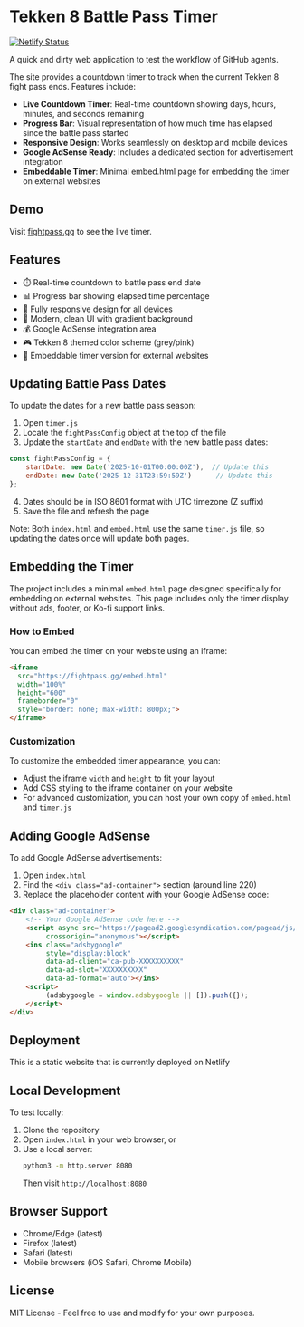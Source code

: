 # Tekken 8 Battle Pass Timer

[![Netlify Status](https://api.netlify.com/api/v1/badges/3804135b-cc7a-48dd-8448-6ddca28c7bdf/deploy-status)](https://app.netlify.com/projects/t8-fight-pass-countdown/deploys)

A quick and dirty web application to test the workflow of GitHub agents. 

The site provides a countdown timer to track when the current Tekken 8 fight pass ends. Features include:

- **Live Countdown Timer**: Real-time countdown showing days, hours, minutes, and seconds remaining
- **Progress Bar**: Visual representation of how much time has elapsed since the battle pass started
- **Responsive Design**: Works seamlessly on desktop and mobile devices
- **Google AdSense Ready**: Includes a dedicated section for advertisement integration
- **Embeddable Timer**: Minimal embed.html page for embedding the timer on external websites

## Demo

Visit [fightpass.gg](https://fightpass.gg) to see the live timer.

## Features

- ⏱️ Real-time countdown to battle pass end date
- 📊 Progress bar showing elapsed time percentage
- 📱 Fully responsive design for all devices
- 🎨 Modern, clean UI with gradient background
- 💰 Google AdSense integration area
- 🎮 Tekken 8 themed color scheme (grey/pink)
- 🔗 Embeddable timer version for external websites

## Updating Battle Pass Dates

To update the dates for a new battle pass season:

1. Open `timer.js`
2. Locate the `fightPassConfig` object at the top of the file
3. Update the `startDate` and `endDate` with the new battle pass dates:

```javascript
const fightPassConfig = {
    startDate: new Date('2025-10-01T00:00:00Z'),  // Update this
    endDate: new Date('2025-12-31T23:59:59Z')      // Update this
};
```

4. Dates should be in ISO 8601 format with UTC timezone (Z suffix)
5. Save the file and refresh the page

Note: Both `index.html` and `embed.html` use the same `timer.js` file, so updating the dates once will update both pages.

## Embedding the Timer

The project includes a minimal `embed.html` page designed specifically for embedding on external websites. This page includes only the timer display without ads, footer, or Ko-fi support links.

### How to Embed

You can embed the timer on your website using an iframe:

```html
<iframe 
  src="https://fightpass.gg/embed.html" 
  width="100%" 
  height="600" 
  frameborder="0"
  style="border: none; max-width: 800px;">
</iframe>
```

### Customization

To customize the embedded timer appearance, you can:
- Adjust the iframe `width` and `height` to fit your layout
- Add CSS styling to the iframe container on your website
- For advanced customization, you can host your own copy of `embed.html` and `timer.js`

## Adding Google AdSense

To add Google AdSense advertisements:

1. Open `index.html`
2. Find the `<div class="ad-container">` section (around line 220)
3. Replace the placeholder content with your Google AdSense code:

```html
<div class="ad-container">
    <!-- Your Google AdSense code here -->
    <script async src="https://pagead2.googlesyndication.com/pagead/js/adsbygoogle.js?client=ca-pub-XXXXXXXXXX"
         crossorigin="anonymous"></script>
    <ins class="adsbygoogle"
         style="display:block"
         data-ad-client="ca-pub-XXXXXXXXXX"
         data-ad-slot="XXXXXXXXXX"
         data-ad-format="auto"></ins>
    <script>
         (adsbygoogle = window.adsbygoogle || []).push({});
    </script>
</div>
```

## Deployment

This is a static website that is currently deployed on Netlify

## Local Development

To test locally:

1. Clone the repository
2. Open `index.html` in your web browser, or
3. Use a local server:
   ```bash
   python3 -m http.server 8080
   ```
   Then visit `http://localhost:8080`

## Browser Support

- Chrome/Edge (latest)
- Firefox (latest)
- Safari (latest)
- Mobile browsers (iOS Safari, Chrome Mobile)

## License

MIT License - Feel free to use and modify for your own purposes.
